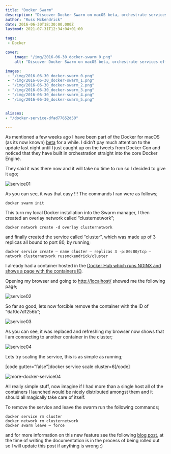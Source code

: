 ```yaml
---
title: "Docker Swarm"
description: "Discover Docker Swarm on macOS beta, orchestrate services effortlessly, and scale with ease. Step-by-step guide included."
author: "Russ Mckendrick"
date: 2016-06-30T18:30:00.000Z
lastmod: 2021-07-31T12:34:04+01:00

tags:
 - Docker

cover:
    image: "/img/2016-06-30_docker-swarm_0.png" 
    alt: "Discover Docker Swarm on macOS beta, orchestrate services effortlessly, and scale with ease. Step-by-step guide included."

images:
 - "/img/2016-06-30_docker-swarm_0.png"
 - "/img/2016-06-30_docker-swarm_1.png"
 - "/img/2016-06-30_docker-swarm_2.png"
 - "/img/2016-06-30_docker-swarm_3.png"
 - "/img/2016-06-30_docker-swarm_4.png"
 - "/img/2016-06-30_docker-swarm_5.png"


aliases:
- "/docker-service-dfad77652d50"

---
```


As mentioned a few weeks ago I have been part of the Docker for macOS (as its now known) [beta](/2016/05/08/docker-on-mac-osx/) for a while. I didn’t pay much attention to the update last night until I just caught up on the tweets from Docker Con and noticed that they have built in orchestration straight into the core Docker Engine.

They said it was there now and it will take no time to run so I decided to give it ago;

![service01](/img/2016-06-30_docker-swarm_1.png)

As you can see, it was that easy !!! The commands I ran were as follows;

```
docker swarm init
```

This turn my local Docker installation into the Swarm manager, I then created an overlay network called “clusternetwork”;

```
docker network create -d overlay clusternetwork
```

and finally created the service called “cluster”, which was made up of 3 replicas all bound to port 80, by running;

```
docker service create — name cluster — replicas 3 -p:80:80/tcp — network clusternetwork russmckendrick/cluster
```

I already had a container hosted in the [Docker Hub which runs NGINX and shows a page with the containers ID](https://hub.docker.com/r/russmckendrick/cluster/).

Opening my browser and going to [http://localhost/](http://localhost/) showed me the following page;

![service02](/img/2016-06-30_docker-swarm_2.png)

So far so good, lets now forcible remove the container with the ID of “6af0c7d1256b”;

![service03](/img/2016-06-30_docker-swarm_3.png)

As you can see, it was replaced and refreshing my browser now shows that I am connecting to another container in the cluster;

![service04](/img/2016-06-30_docker-swarm_4.png)

Lets try scaling the service, this is as simple as running;

[code gutter=”false”]docker service scale cluster=6[/code]

![more-docker-service04](/img/2016-06-30_docker-swarm_5.png)

All really simple stuff, now imagine if I had more than a single host all of the containers I launched would be nicely distributed amongst them and it should all magically take care of itself.

To remove the service and leave the swarm run the following commands;

```
docker service rm cluster
docker network rm clusternetwork
docker swarm leave — force
```

and for more information on this new feature see the following [blog post](https://blog.docker.com/2016/06/docker-1-12-built-in-orchestration/), at the time of writing the documentation is in the process of being rolled out so I will update this post if anything is wrong :)